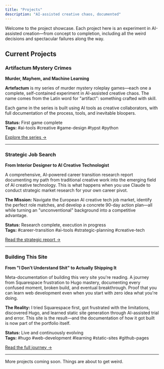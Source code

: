 ```yaml
---
title: "Projects"
description: "AI-assisted creative chaos, documented"
---
```


Welcome to the project showcase. Each project here is an experiment in AI-assisted creation—from concept to completion, including all the weird decisions and spectacular failures along the way.

## Current Projects

### Artifactum Mystery Crimes

**Murder, Mayhem, and Machine Learning**

**Artefactum** is my series of murder mystery roleplay games—each one a complete, self-contained experiment in AI-assisted creative chaos. The name comes from the Latin word for "artifact": something crafted with skill.

Each game in the series is built using AI tools as creative collaborators, with full documentation of the process, tools, and inevitable bloopers.

**Status:** First game complete  
**Tags:** #ai-tools #creative #game-design #typst #python

[Explore the series →](/projects/artifactum/)

---

### Strategic Job Search

**From Interior Designer to AI Creative Technologist**

A comprehensive, AI-powered career transition research report documenting my path from traditional creative work into the emerging field of AI creative technology. This is what happens when you use Claude to conduct strategic market research for your own career pivot.

**The Mission:** Navigate the European AI creative tech job market, identify the perfect role matches, and develop a concrete 90-day action plan—all while turning an "unconventional" background into a competitive advantage.

**Status:** Research complete, execution in progress  
**Tags:** #career-transition #ai-tools #strategic-planning #creative-tech

[Read the strategic report →](/projects/job-search/)

---

### Building This Site

**From "I Don't Understand Shit" to Actually Shipping It**

Meta-documentation of building this very site you're reading. A journey from Squarespace frustration to Hugo mastery, documenting every confused moment, broken build, and eventual breakthrough. Proof that you can learn web development even when you start with zero idea what you're doing.

**The Reality:** I tried Squarespace first, got frustrated with the limitations, discovered Hugo, and learned static site generation through AI-assisted trial and error. This site is the result—and the documentation of how it got built is now part of the portfolio itself.

**Status:** Live and continuously evolving  
**Tags:** #hugo #web-development #learning #static-sites #github-pages

[Read the full journey →](/projects/building-this-site/)

---

More projects coming soon. Things are about to get weird.
